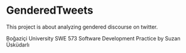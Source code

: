 # GenderedTweets
This project is about analyzing gendered discourse on twitter.

Boğaziçi University SWE 573 Software Development Practice by Suzan Üsküdarlı
